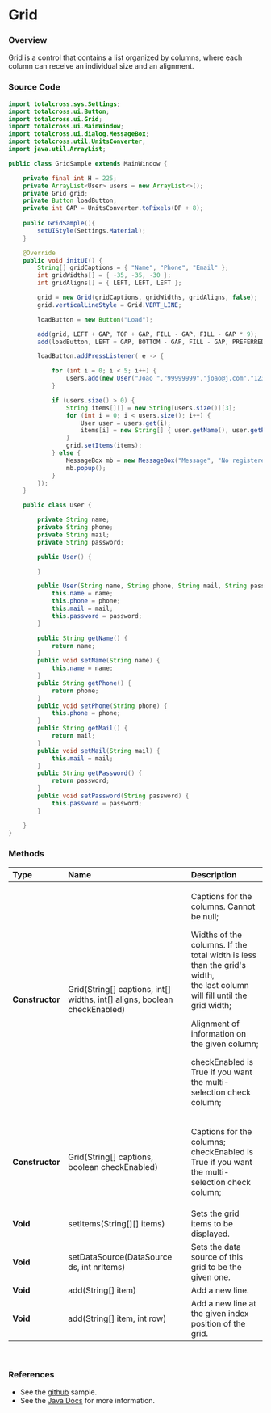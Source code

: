 # Grid

### Overview

Grid is a control that contains a list organized by columns, where each column can receive an individual size and an alignment.

### Source Code

```java
import totalcross.sys.Settings;
import totalcross.ui.Button;
import totalcross.ui.Grid;
import totalcross.ui.MainWindow;
import totalcross.ui.dialog.MessageBox;
import totalcross.util.UnitsConverter;
import java.util.ArrayList;

public class GridSample extends MainWindow {

    private final int H = 225;
    private ArrayList<User> users = new ArrayList<>();
    private Grid grid;
    private Button loadButton;
    private int GAP = UnitsConverter.toPixels(DP + 8);
    
    public GridSample(){
        setUIStyle(Settings.Material);
    }

    @Override
    public void initUI() {
        String[] gridCaptions = { "Name", "Phone", "Email" };
        int gridWidths[] = { -35, -35, -30 };
        int gridAligns[] = { LEFT, LEFT, LEFT };

        grid = new Grid(gridCaptions, gridWidths, gridAligns, false);
        grid.verticalLineStyle = Grid.VERT_LINE;

        loadButton = new Button("Load");

        add(grid, LEFT + GAP, TOP + GAP, FILL - GAP, FILL - GAP * 9);
        add(loadButton, LEFT + GAP, BOTTOM - GAP, FILL - GAP, PREFERRED);

        loadButton.addPressListener( e -> {

            for (int i = 0; i < 5; i++) {
                users.add(new User("Joao ","99999999","joao@j.com","12345678"));
            }

            if (users.size() > 0) {
                String items[][] = new String[users.size()][3];
                for (int i = 0; i < users.size(); i++) {
                    User user = users.get(i);
                    items[i] = new String[] { user.getName(), user.getPhone(), user.getMail() };
                }
                grid.setItems(items);
            } else {
                MessageBox mb = new MessageBox("Message", "No registered users.", new String[] { "Close" });
                mb.popup();
            }
        });
    }

    public class User {

        private String name;
        private String phone;
        private String mail;
        private String password;

        public User() {

        }

        public User(String name, String phone, String mail, String password) {
            this.name = name;
            this.phone = phone;
            this.mail = mail;
            this.password = password;
        }

        public String getName() {
            return name;
        }
        public void setName(String name) {
            this.name = name;
        }
        public String getPhone() {
            return phone;
        }
        public void setPhone(String phone) {
            this.phone = phone;
        }
        public String getMail() {
            return mail;
        }
        public void setMail(String mail) {
            this.mail = mail;
        }
        public String getPassword() {
            return password;
        }
        public void setPassword(String password) {
            this.password = password;
        }

    }
}


```

### Methods



<table>
  <thead>
    <tr>
      <th style="text-align:left">Type</th>
      <th style="text-align:left">Name</th>
      <th style="text-align:left">Description</th>
    </tr>
  </thead>
  <tbody>
    <tr>
      <td style="text-align:left"><b>Constructor</b>
      </td>
      <td style="text-align:left">Grid(String[] captions, int[] widths, int[] aligns, boolean checkEnabled)</td>
      <td
      style="text-align:left">
        <p>Captions for the columns. Cannot be null;</p>
        <p></p>
        <p>Widths of the columns. If the total width is less than the grid&apos;s
          width,
          <br />the last column will fill until the grid width;</p>
        <p></p>
        <p>Alignment of information on the given column;</p>
        <p></p>
        <p>checkEnabled is True if you want the multi-selection check column;</p>
        <p></p>
        </td>
    </tr>
    <tr>
      <td style="text-align:left"><b>Constructor</b>
      </td>
      <td style="text-align:left">Grid(String[] captions, boolean checkEnabled)</td>
      <td style="text-align:left">
        <p>Captions for the columns;
          <br />checkEnabled is True if you want the multi-selection check column;</p>
        <p></p>
      </td>
    </tr>
    <tr>
      <td style="text-align:left"><b>Void</b>
      </td>
      <td style="text-align:left">setItems(String[][] items)</td>
      <td style="text-align:left">Sets the grid items to be displayed.</td>
    </tr>
    <tr>
      <td style="text-align:left"><b>Void</b>
      </td>
      <td style="text-align:left">setDataSource(DataSource ds, int nrItems)</td>
      <td style="text-align:left">Sets the data source of this grid to be the given one.</td>
    </tr>
    <tr>
      <td style="text-align:left"><b>Void</b>
      </td>
      <td style="text-align:left">add(String[] item)</td>
      <td style="text-align:left">Add a new line.</td>
    </tr>
    <tr>
      <td style="text-align:left"><b>Void</b>
      </td>
      <td style="text-align:left">add(String[] item, int row)</td>
      <td style="text-align:left">Add a new line at the given index position of the grid.</td>
    </tr>
  </tbody>
</table>

‌

### References <a id="references"></a>

* See the [github](https://github.com/TotalCross/TCSample/blob/master/src/main/java/totalcross/sample/components/ui/GridSample.java) sample.
* See the [Java Docs](https://rs.totalcross.com/doc/totalcross/ui/Grid.html) for more information.

